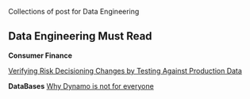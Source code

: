 Collections of post for Data Engineering

## Data Engineering Must Read

**Consumer Finance** 

[Verifying Risk Decisioning Changes by
Testing Against Production Data](https://tech.affirm.com/verifying-risk-decisioning-changes-by-testing-against-production-data-431279176351)

**DataBases**
[Why Dynamo is not for everyone](https://read.acloud.guru/why-amazon-dynamodb-isnt-for-everyone-and-how-to-decide-when-it-s-for-you-aefc52ea9476Wh)

